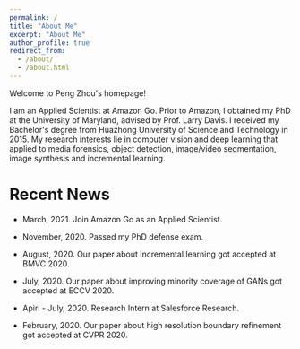 ```yaml
---
permalink: /
title: "About Me"
excerpt: "About Me"
author_profile: true
redirect_from: 
  - /about/
  - /about.html
---
```


Welcome to Peng Zhou's homepage!

I am an Applied Scientist at Amazon Go. Prior to Amazon, I obtained my PhD at the University of Maryland, advised by Prof. Larry Davis. I received my Bachelor's degree from Huazhong University of Science and Technology in 2015. My research interests lie in computer vision and deep learning that applied to media forensics, object detection, image/video segmentation, image synthesis and incremental learning.


# Recent News
* March, 2021. Join Amazon Go as an Applied Scientist.

* November, 2020. Passed my PhD defense exam.

* August, 2020. Our paper about Incremental learning got accepted at BMVC 2020.

* July, 2020. Our paper about improving minority coverage of GANs got accepted at ECCV 2020.

* Apirl - July, 2020. Research Intern at Salesforce Research.

* February, 2020. Our paper about high resolution boundary refinement got accepted at CVPR 2020.




